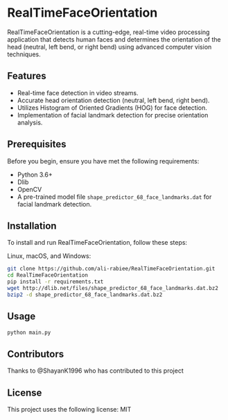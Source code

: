 # RealTimeFaceOrientation

RealTimeFaceOrientation is a cutting-edge, real-time video processing application that detects human faces and determines the orientation of the head (neutral, left bend, or right bend) using advanced computer vision techniques.

## Features

- Real-time face detection in video streams.
- Accurate head orientation detection (neutral, left bend, right bend).
- Utilizes Histogram of Oriented Gradients (HOG) for face detection.
- Implementation of facial landmark detection for precise orientation analysis.

## Prerequisites

Before you begin, ensure you have met the following requirements:
- Python 3.6+
- Dlib
- OpenCV
- A pre-trained model file `shape_predictor_68_face_landmarks.dat` for facial landmark detection.

## Installation

To install and run RealTimeFaceOrientation, follow these steps:

Linux, macOS, and Windows:

```bash
git clone https://github.com/ali-rabiee/RealTimeFaceOrientation.git
cd RealTimeFaceOrientation
pip install -r requirements.txt
wget http://dlib.net/files/shape_predictor_68_face_landmarks.dat.bz2
bzip2 -d shape_predictor_68_face_landmarks.dat.bz2
```

## Usage

```bash
python main.py
```

## Contributors
Thanks to @ShayanK1996 who has contributed to this project

## License 

This project uses the following license: MIT






